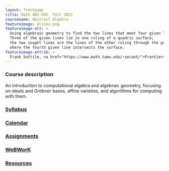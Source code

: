 ```yaml
---
layout: frontpage
title: Math 405-505, Fall 2021
coursename: Abstract Algebra
featureimage: 4lines.png
featureimage-alt: >
  Using algebraic geometry to find the two lines that meet four given lines.
  Three of the given lines lie in one ruling of a quadric surface;
  the two sought lines are the lines of the other ruling through the points
  where the fourth given line intersects the surface.
featureimage-attrib: >
  Frank Sottile, <a href="https://www.math.tamu.edu/~secant/">Frontiers of Reality in Schubert Calculus</a>
---
```


### Course description

An introduction to computational algebra and algebraic geometry,
focusing on ideals and Gröbner bases, affine varieties, and algorithms for computing with them.


### [Syllabus](syllabus)

### [Calendar](calendar)

### [Assignments](assignments)

### [WeBWorK](https://calculus.boisestate.edu/webwork2/)

### [Resources](resources)
